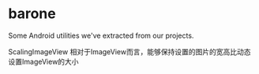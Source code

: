 # barone
Some Android utilities we've extracted from our projects.

ScalingImageView
相对于ImageView而言，能够保持设置的图片的宽高比动态设置ImageView的大小
